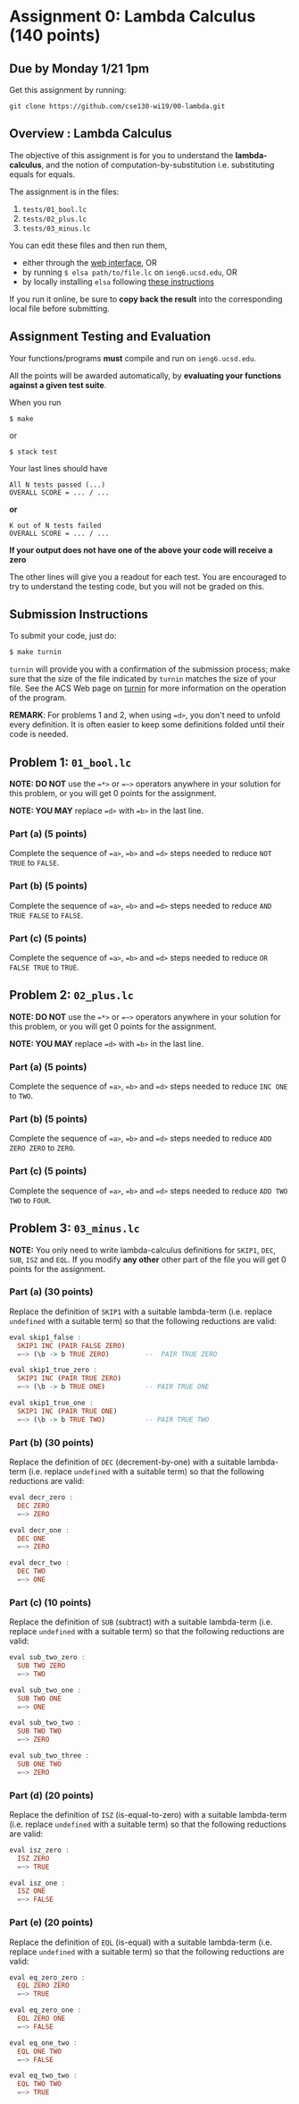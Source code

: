 # Assignment 0: Lambda Calculus (140 points)

## Due by Monday 1/21 1pm

Get this assignment by running:

```
git clone https://github.com/cse130-wi19/00-lambda.git
```


## Overview : Lambda Calculus

The objective of this assignment is for you to understand
the **lambda-calculus**, and the notion of computation-by-substitution
i.e. substituting equals for equals.

The assignment is in the files:

1. `tests/01_bool.lc`
2. `tests/02_plus.lc`
3. `tests/03_minus.lc`

You can edit these files and then run them,

* either through the [web interface](http://goto.ucsd.edu:8095/index.html), OR
* by running `$ elsa path/to/file.lc` on `ieng6.ucsd.edu`, OR
* by locally installing `elsa` following [these instructions](https://github.com/ucsd-progsys/elsa#install)

If you run it online, be sure to **copy back the result**
into the corresponding local file before submitting.

## Assignment Testing and Evaluation

Your functions/programs **must** compile and run on `ieng6.ucsd.edu`.

All the points will be awarded automatically, by
**evaluating your functions against a given test suite**.

When you run

```shell
$ make 
```

or 

```shell
$ stack test
```

Your last lines should have

```
All N tests passed (...)
OVERALL SCORE = ... / ...
```

**or**

```
K out of N tests failed
OVERALL SCORE = ... / ...
```

**If your output does not have one of the above your code will receive a zero**

The other lines will give you a readout for each test.
You are encouraged to try to understand the testing code,
but you will not be graded on this.

## Submission Instructions

To submit your code, just do:

```bash
$ make turnin
```

`turnin` will provide you with a confirmation of the
submission process; make sure that the size of the file
indicated by `turnin` matches the size of your file.
See the ACS Web page on [turnin](https://acms.ucsd.edu/info/turnin.html)
for more information on the operation of the program.

**REMARK**: For problems 1 and 2, when using `=d>`, you don't need to unfold
every definition. It is often easier to keep some definitions folded until
their code is needed.

## Problem 1: `01_bool.lc`  

**NOTE: DO NOT** use the `=*>` or `=~>` operators
anywhere in your solution for this problem, or you
will get 0 points for the assignment.

**NOTE: YOU MAY** replace `=d>` with `=b>` in the
last line.


### Part (a) (5 points)

Complete the sequence of `=a>`, `=b>` and `=d>`
steps needed to reduce `NOT TRUE` to `FALSE`.


### Part (b) (5 points)

Complete the sequence of `=a>`, `=b>` and `=d>`
steps needed to reduce `AND TRUE FALSE` to `FALSE`.


### Part (c) (5 points)

Complete the sequence of `=a>`, `=b>` and `=d>`
steps needed to reduce `OR FALSE TRUE` to `TRUE`.


## Problem 2: `02_plus.lc`  

**NOTE: DO NOT** use the `=*>` or `=~>` operators
anywhere in your solution for this problem, or you
will get 0 points for the assignment.

**NOTE: YOU MAY** replace `=d>` with `=b>` in the
last line.


### Part (a) (5 points)

Complete the sequence of `=a>`, `=b>` and `=d>`
steps needed to reduce `INC ONE` to `TWO`.

### Part (b) (5 points)

Complete the sequence of `=a>`, `=b>` and `=d>`
steps needed to reduce `ADD ZERO ZERO` to `ZERO`.

### Part (c) (5 points)

Complete the sequence of `=a>`, `=b>` and `=d>`
steps needed to reduce `ADD TWO TWO` to `FOUR`.

## Problem 3: `03_minus.lc`

**NOTE:** You only need to write lambda-calculus
definitions for `SKIP1`, `DEC`, `SUB`, `ISZ` and `EQL`.
If you modify **any other** other part of the file
you will get 0 points for the assignment.

### Part (a) (30 points)

Replace the definition of `SKIP1` with a suitable
lambda-term (i.e. replace `undefined` with a suitable
term) so that the following reductions are valid:

```haskell
eval skip1_false :
  SKIP1 INC (PAIR FALSE ZERO)
  =~> (\b -> b TRUE ZERO)         --  PAIR TRUE ZERO

eval skip1_true_zero :
  SKIP1 INC (PAIR TRUE ZERO)
  =~> (\b -> b TRUE ONE)          -- PAIR TRUE ONE

eval skip1_true_one :
  SKIP1 INC (PAIR TRUE ONE)
  =~> (\b -> b TRUE TWO)          -- PAIR TRUE TWO
```

### Part (b) (30 points)

Replace the definition of `DEC` (decrement-by-one)
with a suitable lambda-term (i.e. replace `undefined`
with a suitable term) so that the following reductions
are valid:

```haskell
eval decr_zero :
  DEC ZERO
  =~> ZERO

eval decr_one :
  DEC ONE
  =~> ZERO

eval decr_two :
  DEC TWO
  =~> ONE
```

### Part (c) (10 points)

Replace the definition of `SUB` (subtract) with a
suitable lambda-term (i.e. replace `undefined`
with a suitable term) so that the following
reductions are valid:

```haskell
eval sub_two_zero :
  SUB TWO ZERO
  =~> TWO

eval sub_two_one :
  SUB TWO ONE
  =~> ONE

eval sub_two_two :
  SUB TWO TWO
  =~> ZERO

eval sub_two_three :
  SUB ONE TWO
  =~> ZERO
```

### Part (d) (20 points)

Replace the definition of `ISZ` (is-equal-to-zero)
with a suitable lambda-term (i.e. replace `undefined`
with a suitable term) so that the following
reductions are valid:

```haskell
eval isz_zero :
  ISZ ZERO
  =~> TRUE

eval isz_one :
  ISZ ONE
  =~> FALSE
```

### Part (e) (20 points)

Replace the definition of `EQL` (is-equal)
with a suitable lambda-term (i.e. replace
`undefined` with a suitable term) so that
the following reductions are valid:

```haskell
eval eq_zero_zero :
  EQL ZERO ZERO
  =~> TRUE

eval eq_zero_one :
  EQL ZERO ONE
  =~> FALSE

eval eq_one_two :
  EQL ONE TWO
  =~> FALSE

eval eq_two_two :
  EQL TWO TWO
  =~> TRUE
```
